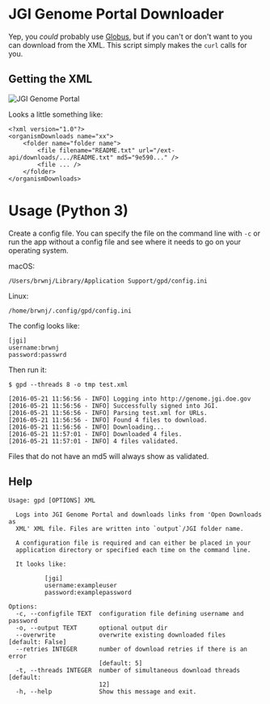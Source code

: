 # JGI Genome Portal Downloader

Yep, you _could_ probably use [Globus](https://www.globus.org/), but if you
can't or don't want to you can download from the XML. This script simply makes
the `curl` calls for you.

## Getting the XML

![JGI Genome Portal](/../master/resources/genome_portal.png?raw=true "JGI Genome Portal")

Looks a little something like:

```
<?xml version="1.0"?>
<organismDownloads name="xx">
    <folder name="folder name">
        <file filename="README.txt" url="/ext-api/downloads/.../README.txt" md5="9e590..." />
        <file ... />
    </folder>
</organismDownloads>
```

# Usage (Python 3)

Create a config file. You can specify the file on the command line with `-c`
or run the app without a config file and see where it needs to go on your
operating system.

macOS:

```
/Users/brwnj/Library/Application Support/gpd/config.ini
```

Linux:

```
/home/brwnj/.config/gpd/config.ini
```

The config looks like:

```
[jgi]
username:brwnj
password:passwrd
```

Then run it:

```
$ gpd --threads 8 -o tmp test.xml

[2016-05-21 11:56:56 - INFO] Logging into http://genome.jgi.doe.gov
[2016-05-21 11:56:56 - INFO] Successfully signed into JGI.
[2016-05-21 11:56:56 - INFO] Parsing test.xml for URLs.
[2016-05-21 11:56:56 - INFO] Found 4 files to download.
[2016-05-21 11:56:56 - INFO] Downloading...
[2016-05-21 11:57:01 - INFO] Downloaded 4 files.
[2016-05-21 11:57:01 - INFO] 4 files validated.
```

Files that do not have an md5 will always show as validated.

## Help

```
Usage: gpd [OPTIONS] XML

  Logs into JGI Genome Portal and downloads links from 'Open Downloads as
  XML' XML file. Files are written into `output`/JGI folder name.

  A configuration file is required and can either be placed in your
  application directory or specified each time on the command line.

  It looks like:

          [jgi]
          username:exampleuser
          password:examplepassword

Options:
  -c, --configfile TEXT  configuration file defining username and password
  -o, --output TEXT      optional output dir
  --overwrite            overwrite existing downloaded files  [default: False]
  --retries INTEGER      number of download retries if there is an error
                         [default: 5]
  -t, --threads INTEGER  number of simultaneous download threads  [default:
                         12]
  -h, --help             Show this message and exit.
```
